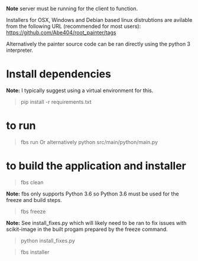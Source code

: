 
**Note** server must be running for the client to function.

Installers for OSX, Windows and Debian based linux distrubtions are avilable from the following URL (recommended for most users):
https://github.com/Abe404/root_painter/tags

Alternatively the painter source code can be ran directly using the python 3 interpreter.

# Install dependencies 
**Note:** I typically suggest using a virtual environment for this.

> pip install -r requirements.txt

# to run
> fbs run
Or alternatively 
> python src/main/python/main.py

# to build the application and installer

> fbs clean

**Note:** fbs only supports Python 3.6 so Python 3.6 must be used for the freeze and build steps.

> fbs freeze

**Note:** See install_fixes.py which will likely need to be ran to fix issues with scikit-image in the built progam prepared by the freeze command.

> python install_fixes.py

> fbs installer
